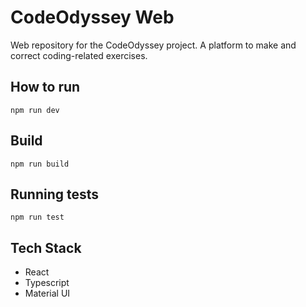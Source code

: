 # CodeOdyssey Web

Web repository for the CodeOdyssey project. A platform to make and correct coding-related exercises.

## How to run

```
npm run dev
```

## Build

```
npm run build
```

## Running tests

```
npm run test
```

## Tech Stack

- React
- Typescript
- Material UI
